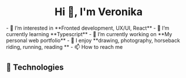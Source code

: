 <h1 align="center">Hi 👋, I'm Veronika</h1>
- 👀 I’m interested in **Fronted development, UX/UI, React**
- 🌱 I’m currently learning **Typescript**
- 🔭 I’m currently working on **My personal web portfolio**
- 💝 I enjoy **drawing, photography, horseback riding, running, reading **
- 📫 How to reach me 

## 🔧 Technologies
<!---
beveroni/beveroni is a ✨ special ✨ repository because its `README.md` (this file) appears on your GitHub profile.
You can click the Preview link to take a look at your changes.
--->

